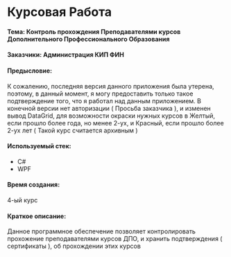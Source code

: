 # Курсовая Работа 

#### Тема: Контроль прохождения Преподавателями курсов Дополнительного Профессионального Образования

#### Заказчики: Администрация КИП ФИН

#### Предысловие: 
К сожалению, последняя версия данного приложения была утерена, поэтому, в данный момент, я могу предоставить только такое подтверждение того, что я работал над данным приложением. В конечной версии нет авторизации ( Просьба заказчика ), и изменен вывод DataGrid, для возможности окраски нужных курсов в Желтый, если прошло более года, но менее 2-ух, и Красный, если прошло более 2-ух лет ( Такой курс считается архивным )

#### Используемый стек:
- C#
- WPF

#### Время создания: 
4-ый курс

#### Краткое описание: 
Данное программное обеспечение позволяет контролировать прохожение преподавателями курсов ДПО, и хранить подтверждения (  сертификаты ), об прохождении этих курсов
